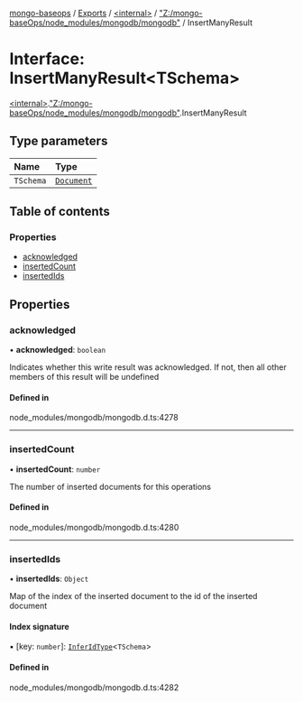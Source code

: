 [mongo-baseops](../README.md) / [Exports](../modules.md) / [\<internal\>](../modules/internal_.md) / ["Z:/mongo-baseOps/node\_modules/mongodb/mongodb"](../modules/internal_._Z__mongo_baseOps_node_modules_mongodb_mongodb_.md) / InsertManyResult

# Interface: InsertManyResult\<TSchema\>

[\<internal\>](../modules/internal_.md).["Z:/mongo-baseOps/node\_modules/mongodb/mongodb"](../modules/internal_._Z__mongo_baseOps_node_modules_mongodb_mongodb_.md).InsertManyResult

## Type parameters

| Name | Type |
| :------ | :------ |
| `TSchema` | [`Document`](internal_._Z__mongo_baseOps_node_modules_mongodb_mongodb_.BSON.Document.md) |

## Table of contents

### Properties

- [acknowledged](internal_._Z__mongo_baseOps_node_modules_mongodb_mongodb_.InsertManyResult.md#acknowledged)
- [insertedCount](internal_._Z__mongo_baseOps_node_modules_mongodb_mongodb_.InsertManyResult.md#insertedcount)
- [insertedIds](internal_._Z__mongo_baseOps_node_modules_mongodb_mongodb_.InsertManyResult.md#insertedids)

## Properties

### acknowledged

• **acknowledged**: `boolean`

Indicates whether this write result was acknowledged. If not, then all other members of this result will be undefined

#### Defined in

node_modules/mongodb/mongodb.d.ts:4278

___

### insertedCount

• **insertedCount**: `number`

The number of inserted documents for this operations

#### Defined in

node_modules/mongodb/mongodb.d.ts:4280

___

### insertedIds

• **insertedIds**: `Object`

Map of the index of the inserted document to the id of the inserted document

#### Index signature

▪ [key: `number`]: [`InferIdType`](../modules/internal_._Z__mongo_baseOps_node_modules_mongodb_mongodb_.md#inferidtype)\<`TSchema`\>

#### Defined in

node_modules/mongodb/mongodb.d.ts:4282
